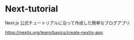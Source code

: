 # Next-tutorial
Next.js 公式チュートリアルに沿って作成した簡単なブログアプリ

https://nextjs.org/learn/basics/create-nextjs-app
